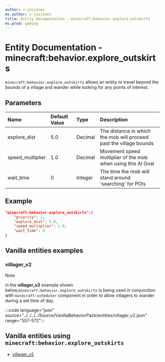 ```yaml
---
author: v-josjones
ms.author: v-josjones
title: Entity Documentation - minecraft:behavior.explore_outskirts
ms.prod: gaming
---
```


# Entity Documentation - minecraft:behavior.explore_outskirts

`minecraft:behavior.explore_outskirts` allows an entity to travel beyond the bounds of a village and wander while looking for any points of interest.

## Parameters

|Name |Default Value  |Type  |Description  |
|:----------|:----------|:----------|:----------|
|explore_dist| 5.0| Decimal| The distance in which the mob will proceed past the village bounds |
|speed_multiplier| 1.0| Decimal|  Movement speed multiplier of the mob when using this AI Goal |
|wait_time| 0| Integer| The time the mob will stand around 'searching' for POIs |

## Example

```json
"minecraft:behavior.explore_outskirts":{
    "priority": 2,
    "explore_dist": 5.0,
    "speed_multiplier": 1.0,
    "wait_time": 0
}
```

## Vanilla entities examples

### villager_v2

> [!NOTE]
> in the **villager_v2** example shown below,`minecraft:behavior.explore_outskirts` is being used in conjunction with `minecraft:scheduler` component in order to allow villagers to wander during a set time of day.

:::code language="json" source="../../../../Source/VanillaBehaviorPack/entities/villager_v2.json" range="557-572":::

## Vanilla entities using `minecraft:behavior.explore_outskirts`

- [villager_v2](../../../../Source/VanillaBehaviorPack_Snippets/entities/villager_v2.md)
